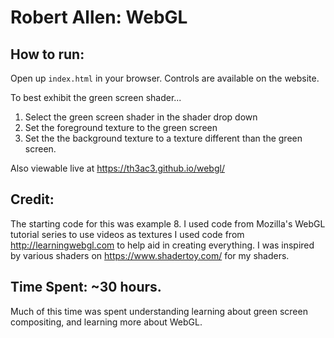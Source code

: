 # Robert Allen: WebGL

## How to run:

Open up `index.html` in your browser.
Controls are available on the website.

To best exhibit the green screen shader...
1. Select the green screen shader in the shader drop down
2. Set the foreground texture to the green screen
3. Set the the background texture to a texture different than the green screen.

Also viewable live at https://th3ac3.github.io/webgl/

## Credit:

The starting code for this was example 8.
I used code from Mozilla's WebGL tutorial series to use videos as textures
I used code from http://learningwebgl.com to help aid in creating everything.
I was inspired by various shaders on https://www.shadertoy.com/ for my shaders.

## Time Spent: ~30 hours. 

Much of this time was spent understanding learning about green screen compositing,
and learning more about WebGL.
